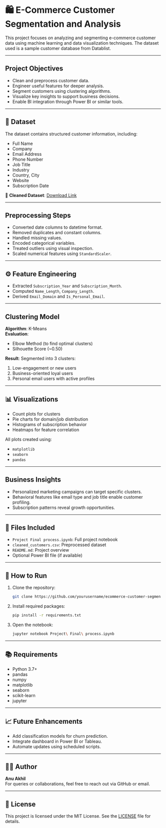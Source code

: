 # 🛍️ E-Commerce Customer Segmentation and Analysis

This project focuses on analyzing and segmenting e-commerce customer data using machine learning and data visualization techniques. The dataset used is a sample customer database from Datablist.

---

## Project Objectives

- Clean and preprocess customer data.
- Engineer useful features for deeper analysis.
- Segment customers using clustering algorithms.
- Visualize key insights to support business decisions.
- Enable BI integration through Power BI or similar tools.

---

## 📁 Dataset

The dataset contains structured customer information, including:

- Full Name
- Company
- Email Address
- Phone Number
- Job Title
- Industry
- Country, City
- Website
- Subscription Date

📎 **Cleaned Dataset**: [Download Link](https://drive.google.com/file/d/1vH0RzPKSRjjmX6gns8qiLLXVvC74NP_x/view?usp=sharing)

---

##  Preprocessing Steps

- Converted date columns to datetime format.
- Removed duplicates and constant columns.
- Handled missing values.
- Encoded categorical variables.
- Treated outliers using visual inspection.
- Scaled numerical features using `StandardScaler`.

---

## ⚙️ Feature Engineering

- Extracted `Subscription_Year` and `Subscription_Month`.
- Computed `Name_Length`, `Company_Length`.
- Derived `Email_Domain` and `Is_Personal_Email`.

---

## Clustering Model

**Algorithm**: K-Means  
**Evaluation**:
- Elbow Method (to find optimal clusters)
- Silhouette Score (~0.50)

**Result**: Segmented into 3 clusters:
1. Low-engagement or new users
2. Business-oriented loyal users
3. Personal email users with active profiles

---

## 📊 Visualizations

- Count plots for clusters
- Pie charts for domain/job distribution
- Histograms of subscription behavior
- Heatmaps for feature correlation

All plots created using:
- `matplotlib`
- `seaborn`
- `pandas`

---

## Business Insights

- Personalized marketing campaigns can target specific clusters.
- Behavioral features like email type and job title enable customer profiling.
- Subscription patterns reveal growth opportunities.

---

## 📎 Files Included

- `Project Final process.ipynb`: Full project notebook
- `cleaned_customers.csv`: Preprocessed dataset
- `README.md`: Project overview
- Optional Power BI file (if available)

---

## 📌 How to Run

1. Clone the repository:
    ```bash
    git clone https://github.com/yourusername/ecommerce-customer-segmentation.git
    ```
2. Install required packages:
    ```bash
    pip install -r requirements.txt
    ```
3. Open the notebook:
    ```bash
    jupyter notebook Project\ Final\ process.ipynb
    ```

---

## 📚 Requirements

- Python 3.7+
- pandas
- numpy
- matplotlib
- seaborn
- scikit-learn
- jupyter

---

## 📈 Future Enhancements

- Add classification models for churn prediction.
- Integrate dashboard in Power BI or Tableau.
- Automate updates using scheduled scripts.

---

## 🧑‍💻 Author

**Anu Akhil**  
For queries or collaborations, feel free to reach out via GitHub or email.

---

## 📜 License

This project is licensed under the MIT License. See the [LICENSE](LICENSE) file for details.
